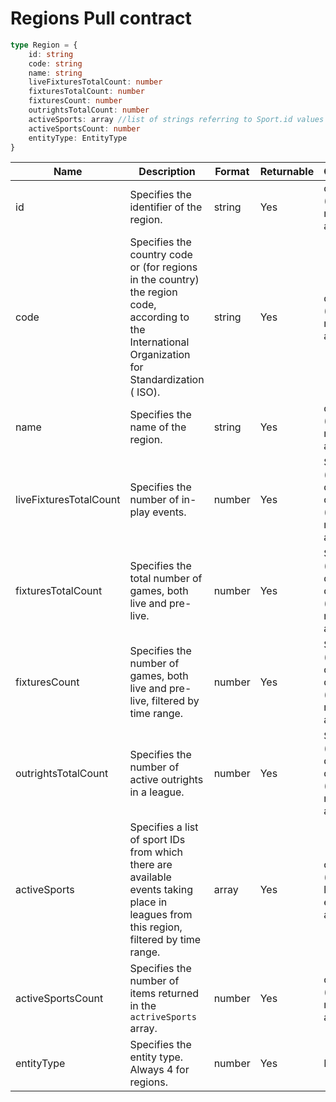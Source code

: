 # Regions Pull contract

```typescript
type Region = {
    id: string
    code: string
    name: string
    liveFixturesTotalCount: number
    fixturesTotalCount: number
    fixturesCount: number
    outrightsTotalCount: number
    activeSports: array //list of strings referring to Sport.id values
    activeSportsCount: number
    entityType: EntityType
}
```

| Name | Description | Format | Returnable | Queryable | Example |
| --- | --- | --- | --- | --- | --- |
|id| Specifies the identifier of the region. | string |	Yes | query (using eq, ne, or, and, in) | $filter=id eq '46' |
|code| Specifies the country code or (for regions in the country) the region code, according to the International Organization for Standardization ( ISO). | string | Yes | query (using eq, ne, or, and, in) | $filter=code eq 'AU' |
|name| Specifies the name of the region. | string | Yes | query (using eq, ne, or, and, in) | $filter=name eq 'Australia' |
|liveFixturesTotalCount| Specifies the number of in-play events. | number | Yes | $orderby (only desc) </br> query (using eq, ne, or, and, in) | $orderby=liveFixturesTotalCount desc </br> $filter=liveFixturesTotalCount eq 0 |
|fixturesTotalCount| Specifies the total number of games, both live and pre-live. | number | Yes | 	$orderby (only desc) </br> query (using eq, ne, or, and, in) | $orderby=fixturesTotalCount desc </br> $filter=fixturesTotalCount eq 1 |
|fixturesCount| Specifies the number of games, both live and pre-live, filtered by time range. | number	| Yes |	$orderby (only desc) </br> query (using eq, ne, or, and, in) | $orderby=fixturesCount desc </br> $filter=fixturesCount eq 1 |
|outrightsTotalCount| Specifies the number of active outrights in a league. | number | Yes | $orderby (only desc) </br>query (using eq, ne, or, and, in) | $orderby=outrightsTotalCount desc </br>$filter=outrightsTotalCount eq 1 |
|activeSports| Specifies a list of sport IDs from which there are available events taking place in leagues from this region, filtered by time range. | array | Yes | query (using lambda, eq, ne, or, and, in) | $filter=activeSports/any(s: s eq '6') |
|activeSportsCount| Specifies the number of items returned in the `actriveSports` array. | number | Yes	| query (using eq, ne, or, and, in) | $filter=activeSportsCount eq 2 |
|entityType| Specifies the entity type. Always 4 for regions. |	number | Yes | No | -- |
